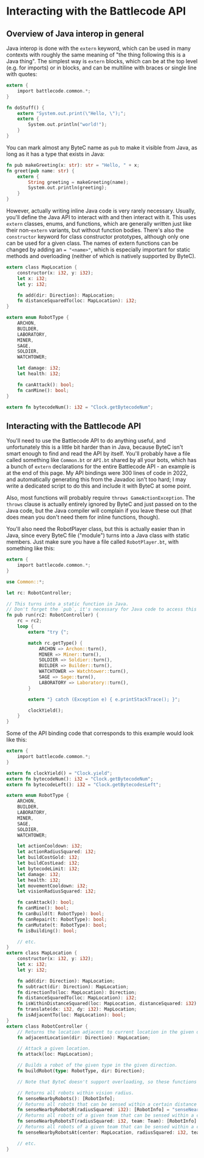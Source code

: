 # Interacting with the Battlecode API

## Overview of Java interop in general

Java interop is done with the `extern` keyword, which can be used in many contexts with roughly the same meaning of "the thing following this is a Java thing".
The simplest way is `extern` blocks, which can be at the top level (e.g. for imports) or in blocks, and can be multiline with braces or single line with quotes:
```rust
extern {
    import battlecode.common.*;
}

fn doStuff() {
    extern "System.out.print(\"Hello, \");";
    extern {
        System.out.println("world!");
    }
}
```

You can mark almost any ByteC name as `pub` to make it visible from Java, as long as it has a type that exists in Java:
```rust
fn pub makeGreeting(x: str): str = "Hello, " + x;
fn greet(pub name: str) {
    extern {
        String greeting = makeGreeting(name);
        System.out.println(greeting);
    }
}
```

However, actually writing inline Java code is very rarely necessary. Usually, you'll define the Java API to interact with and then interact with it.
This uses `extern` classes, enums, and functions, which are generally written just like their non-`extern` variants, but without function bodies. There's also the `constructor` keyword for class constructor prototypes, although only one can be used for a given class. The names of extern functions can be changed by adding an `= "<name>"`, which is especially important for static methods and overloading (neither of which is natively supported by ByteC).
```rust
extern class MapLocation {
    constructor(x: i32, y: i32);
    let x: i32;
    let y: i32;

    fn add(dir: Direction): MapLocation;
    fn distanceSquaredTo(loc: MapLocation): i32;
}

extern enum RobotType {
    ARCHON,
    BUILDER,
    LABORATORY,
    MINER,
    SAGE,
    SOLDIER,
    WATCHTOWER;

    let damage: i32;
    let health: i32;

    fn canAttack(): bool;
    fn canMine(): bool;
}

extern fn bytecodeNum(): i32 = "Clock.getBytecodeNum";
```

## Interacting with the Battlecode API

You'll need to use the Battlecode API to do anything useful, and unfortunately this is a little bit harder than in Java, because ByteC isn't smart enough to find and read the API by itself. You'll probably have a file called something like `Common.bt` or `API.bt` shared by all your bots, which has a bunch of `extern` declarations for the entire Battlecode API - an example is at the end of this page. My API bindings were 300 lines of code in 2022, and automatically generating this from the Javadoc isn't too hard; I may write a dedicated script to do this and include it with ByteC at some point.

Also, most functions will probably require `throws GameActionException`. The `throws` clause is actually entirely ignored by ByteC and just passed on to the Java code, but the Java compiler will complain if you leave these out (that does mean you don't need them for inline functions, though).

You'll also need the RobotPlayer class, but this is actually easier than in Java, since every ByteC file ("module") turns into a Java class with static members. Just make sure you have a file called `RobotPlayer.bt`, with something like this:

```rust
extern {
    import battlecode.common.*;
}

use Common::*;

let rc: RobotController;

// This turns into a static function in Java.
// Don't forget the `pub`, it's necessary for Java code to access this function!
fn pub run(rc2: RobotController) {
    rc = rc2;
    loop {
        extern "try {";

        match rc.getType() {
            ARCHON => Archon::turn(),
            MINER => Miner::turn(),
            SOLDIER => Soldier::turn(),
            BUILDER => Builder::turn(),
            WATCHTOWER => Watchtower::turn(),
            SAGE => Sage::turn(),
            LABORATORY => Laboratory::turn(),
        }

        extern "} catch (Exception e) { e.printStackTrace(); }";

        clockYield();
    }
}
```

Some of the API binding code that corresponds to this example would look like this:

```rust
extern {
    import battlecode.common.*;
}

extern fn clockYield() = "Clock.yield";
extern fn bytecodeNum(): i32 = "Clock.getBytecodeNum";
extern fn bytecodeLeft(): i32 = "Clock.getBytecodesLeft";

extern enum RobotType {
    ARCHON,
    BUILDER,
    LABORATORY,
    MINER,
    SAGE,
    SOLDIER,
    WATCHTOWER;

    let actionCooldown: i32;
    let actionRadiusSquared: i32;
    let buildCostGold: i32;
    let buildCostLead: i32;
    let bytecodeLimit: i32;
    let damage: i32;
    let health: i32;
    let movementCooldown: i32;
    let visionRadiusSquared: i32;

    fn canAttack(): bool;
    fn canMine(): bool;
    fn canBuild(t: RobotType): bool;
    fn canRepair(t: RobotType): bool;
    fn canMutate(t: RobotType): bool;
    fn isBuilding(): bool;

    // etc.
}
extern class MapLocation {
    constructor(x: i32, y: i32);
    let x: i32;
    let y: i32;

    fn add(dir: Direction): MapLocation;
    fn subtract(dir: Direction): MapLocation;
    fn directionTo(loc: MapLocation): Direction;
    fn distanceSquaredTo(loc: MapLocation): i32;
    fn isWithinDistanceSquared(loc: MapLocation, distanceSquared: i32): bool;
    fn translate(dx: i32, dy: i32): MapLocation;
    fn isAdjacentTo(loc: MapLocation): bool;    
}
extern class RobotController {
    // Returns the location adjacent to current location in the given direction.
    fn adjacentLocation(dir: Direction): MapLocation;

    // Attack a given location.
    fn attack(loc: MapLocation);

    // Builds a robot of the given type in the given direction.
    fn buildRobot(type: RobotType, dir: Direction);

    // Note that ByteC doesn't support overloading, so these functions need to have different names but map to the same Java function.

    // Returns all robots within vision radius.
    fn senseNearbyRobots(): [RobotInfo];
    // Returns all robots that can be sensed within a certain distance of this robot.
    fn senseNearbyRobotsR(radiusSquared: i32): [RobotInfo] = "senseNearbyRobots";
    // Returns all robots of a given team that can be sensed within a certain distance of this robot.
    fn senseNearbyRobotsT(radiusSquared: i32, team: Team): [RobotInfo] = "senseNearbyRobots";
    // Returns all robots of a given team that can be sensed within a certain radius of a specified location.
    fn senseNearbyRobotsAt(center: MapLocation, radiusSquared: i32, team: Team): [RobotInfo] = "senseNearbyRobots";

    // etc.
}
```